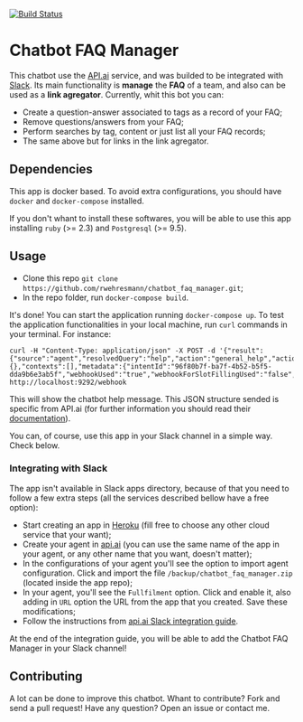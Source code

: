 [![Build Status](https://travis-ci.org/rwehresmann/chatbot_faq_manager.svg?branch=master)](https://travis-ci.org/rwehresmann/chatbot_faq_manager)

# Chatbot FAQ Manager

This chatbot use the [API.ai](https://api.ai/) service, and was builded to be integrated with [Slack](https://slack.com/). Its main functionality is **manage** the **FAQ** of a team, and also can be used as a **link agregator**. Currently, whit this bot you can:

  * Create a question-answer associated to tags as a record of your FAQ;
  * Remove questions/answers from your FAQ;
  * Perform searches by tag, content or just list all your FAQ records;
  * The same above but for links in the link agregator.

## Dependencies

This app is docker based. To avoid extra configurations, you should have `docker` and `docker-compose` installed. 

If you don't whant to install these softwares, you will be able to use this app installing `ruby` (>= 2.3) and `Postgresql` (>= 9.5).

## Usage

  * Clone this repo `git clone https://github.com/rwehresmann/chatbot_faq_manager.git`;
  * In the repo folder, run `docker-compose build`.
  
It's done! You can start the application running `docker-compose up`. To test the application functionalities in your local machine, run `curl` commands in your terminal. For instance:

```
curl -H "Content-Type: application/json" -X POST -d '{"result":{"source":"agent","resolvedQuery":"help","action":"general_help","actionIncomplete":false,"parameters":{},"contexts":[],"metadata":{"intentId":"96f80b7f-ba7f-4b52-b5f5-dda9b6e3ab5f","webhookUsed":"true","webhookForSlotFillingUsed":"false","webhookResponseTime":18,"intentName":"general_help"}}}' http://localhost:9292/webhook
```

This will show the chatbot help message. This JSON structure sended is specific from API.ai (for further information you should read their [documentation](https://docs.api.ai/docs/)).

You can, of course, use this app in your Slack channel in a simple way. Check below.

### Integrating with Slack

The app isn't available in Slack apps directory, because of that you need to follow a few extra steps (all the services described bellow have a free option): 

  * Start creating an app in [Heroku](https://id.heroku.com/login) (fill free to choose any other cloud service that your want);
  * Create your agent in [api.ai](https://console.api.ai/api-client/#/login) (you can use the same name of the app in your agent, or any other name that you want, doesn't matter);
  * In the configurations of your agent you'll see the option to import agent configuration. Click and import the file  `/backup/chatbot_faq_manager.zip` (located inside the app repo);
  * In your agent, you'll see the `Fullfilment` option. Click and enable it, also adding in `URL` option the URL from the app that you created. Save these modifications;
  * Follow the instructions from [api.ai Slack integration guide](https://docs.api.ai/docs/slack-integration).

At the end of the integration guide, you will be able to add the Chatbot FAQ Manager in your Slack channel!

## Contributing

A lot can be done to improve this chatbot. Whant to contribute? Fork and send a pull request! Have any question? Open an issue or contact me.
